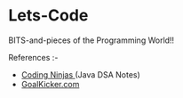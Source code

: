 # Lets-Code
BITS-and-pieces of the Programming World!!

References :- 
- [Coding Ninjas ](https://www.codingninjas.com/)(Java DSA Notes)
- [GoalKicker.com](https://www.goalkicker.com/)
